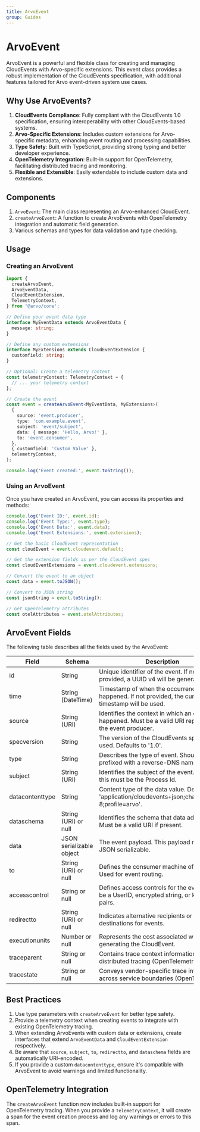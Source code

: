 ```yaml
---
title: ArvoEvent
group: Guides
---
```


# ArvoEvent

ArvoEvent is a powerful and flexible class for creating and managing CloudEvents with Arvo-specific extensions. This event class provides a robust implementation of the CloudEvents specification, with additional features tailored for Arvo event-driven system use cases.

## Why Use ArvoEvents?

1. **CloudEvents Compliance**: Fully compliant with the CloudEvents 1.0 specification, ensuring interoperability with other CloudEvents-based systems.
2. **Arvo-Specific Extensions**: Includes custom extensions for Arvo-specific metadata, enhancing event routing and processing capabilities.
3. **Type Safety**: Built with TypeScript, providing strong typing and better developer experience.
4. **OpenTelemetry Integration**: Built-in support for OpenTelemetry, facilitating distributed tracing and monitoring.
5. **Flexible and Extensible**: Easily extendable to include custom data and extensions.

## Components

1. `ArvoEvent`: The main class representing an Arvo-enhanced CloudEvent.
2. `createArvoEvent`: A function to create ArvoEvents with OpenTelemetry integration and automatic field generation.
3. Various schemas and types for data validation and type checking.

## Usage

### Creating an ArvoEvent

```typescript
import {
  createArvoEvent,
  ArvoEventData,
  CloudEventExtension,
  TelemetryContext,
} from '@arvo/core';

// Define your event data type
interface MyEventData extends ArvoEventData {
  message: string;
}

// Define any custom extensions
interface MyExtensions extends CloudEventExtension {
  customfield: string;
}

// Optional: Create a telemetry context
const telemetryContext: TelemetryContext = {
  // ... your telemetry context
};

// Create the event
const event = createArvoEvent<MyEventData, MyExtensions>(
  {
    source: 'event.producer',
    type: 'com.example.event',
    subject: 'event/subject',
    data: { message: 'Hello, Arvo!' },
    to: 'event.consumer',
  },
  { customfield: 'Custom Value' },
  telemetryContext,
);

console.log('Event created:', event.toString());
```

### Using an ArvoEvent

Once you have created an ArvoEvent, you can access its properties and methods:

```typescript
console.log('Event ID:', event.id);
console.log('Event Type:', event.type);
console.log('Event Data:', event.data);
console.log('Event Extensions:', event.extensions);

// Get the basic CloudEvent representation
const cloudEvent = event.cloudevent.default;

// Get the extension fields as per the CloudEvent spec
const cloudEventExtensions = event.cloudevent.extensions;

// Convert the event to an object
const data = event.toJSON();

// Convert to JSON string
const jsonString = event.toString();

// Get OpenTelemetry attributes
const otelAttributes = event.otelAttributes;
```

## ArvoEvent Fields

The following table describes all the fields used by the ArvoEvent:

| Field           | Schema                   | Description                                                                                             |
| --------------- | ------------------------ | ------------------------------------------------------------------------------------------------------- |
| id              | String                   | Unique identifier of the event. If not provided, a UUID v4 will be generated.                           |
| time            | String (DateTime)        | Timestamp of when the occurrence happened. If not provided, the current timestamp will be used.         |
| source          | String (URI)             | Identifies the context in which an event happened. Must be a valid URI representing the event producer. |
| specversion     | String                   | The version of the CloudEvents specification used. Defaults to '1.0'.                                   |
| type            | String                   | Describes the type of event. Should be prefixed with a reverse-DNS name.                                |
| subject         | String (URI)             | Identifies the subject of the event. For Arvo, this must be the Process Id.                             |
| datacontenttype | String                   | Content type of the data value. Defaults to 'application/cloudevents+json;charset=UTF-8;profile=arvo'.  |
| dataschema      | String (URI) or null     | Identifies the schema that data adheres to. Must be a valid URI if present.                             |
| data            | JSON serializable object | The event payload. This payload must be JSON serializable.                                              |
| to              | String (URI) or null     | Defines the consumer machine of the event. Used for event routing.                                      |
| accesscontrol   | String or null           | Defines access controls for the event. Can be a UserID, encrypted string, or key-value pairs.           |
| redirectto      | String (URI) or null     | Indicates alternative recipients or destinations for events.                                            |
| executionunits  | Number or null           | Represents the cost associated with generating the CloudEvent.                                          |
| traceparent     | String or null           | Contains trace context information for distributed tracing (OpenTelemetry).                             |
| tracestate      | String or null           | Conveys vendor-specific trace information across service boundaries (OpenTelemetry).                    |

## Best Practices

1. Use type parameters with `createArvoEvent` for better type safety.
2. Provide a telemetry context when creating events to integrate with existing OpenTelemetry tracing.
3. When extending ArvoEvents with custom data or extensions, create interfaces that extend `ArvoEventData` and `CloudEventExtension` respectively.
4. Be aware that `source`, `subject`, `to`, `redirectto`, and `dataschema` fields are automatically URI-encoded.
5. If you provide a custom `datacontenttype`, ensure it's compatible with ArvoEvent to avoid warnings and limited functionality.

## OpenTelemetry Integration

The `createArvoEvent` function now includes built-in support for OpenTelemetry tracing. When you provide a `TelemetryContext`, it will create a span for the event creation process and log any warnings or errors to this span.
